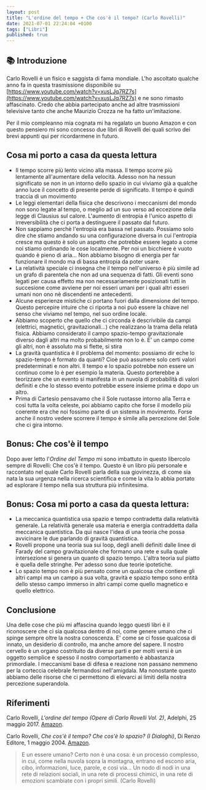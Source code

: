 ```yaml
---
layout: post
title: "L'ordine del tempo + Che cos'è il tempo? (Carlo Rovelli)"
date: 2021-07-01 22:24:04 +0100
tags: ["Libri"]
published: true
---
```


## :books: Introduzione

Carlo Rovelli è un fisico e saggista di fama mondiale. L'ho ascoltato qualche anno fa in questa trasmissione disponibile su [https://www.youtube.com/watch?v=xusLJq7RZ7s](https://www.youtube.com/watch?v=xusLJq7RZ7s) e ne sono rimasto affascinato. Credo che abbia partecipato anche ad altre trasmissioni televisive tanto che anche Maurizio Crozza ne ha fatto un'imitazione.

Per il mio compleanno mia cognata mi ha regalato un buono Amazon e con questo pensiero mi sono concesso due libri di Rovelli dei quali scrivo dei brevi appunti qui per ricordarmene in futuro.

## Cosa mi porto a casa da questa lettura

- Il tempo scorre più lento vicino alla massa. Il tempo scorre più lentamente all'aumentare della velocità. Adesso non ha nessun significato se non in un intorno dello spazio in cui viviamo già a qualche anno luce il concetto di presente perde di significato. Il tempo è quindi traccia di un movimento
- Le leggi elementari della fisica che descrivono i meccanismi del mondo non sono legate al tempo, o meglio ad un suo verso ad eccezione della legge di Clausius sul calore. L'aumento di entropia è l'unico aspetto di irreversibilità che ci porta a destinguere il passato dal futuro.
- Non sappiamo perchè l'entropia era bassa nel passato. Possiamo solo dire che stiamo andando su una configurazione diversa in cui l'entropia cresce ma questo è solo un aspetto che potrebbe essere legato a come noi stiamo ordinando le cose localmente. Per noi un bicchiere è vuoto quando è pieno di aria... Non abbiamo bisogno di energia per far funzionare il mondo ma di bassa entropia da poter usare.
- La relatività speciale ci insegna che il tempo nell'universo è più simile ad un grafo di parentela che non ad una sequenza di fatti. Gli eventi sono legati per causa effetto ma non necessariamente posizionati tutti in succesione come avviene per noi esseri umani per i quali altri esseri umani non ono nè discendenti ne antecedenti.
- Alcune esperienze mistiche ci portano fuori dalla dimensione del tempo. Questo percepire intuire che ci riporta a noi può essere la chiave nel senso che viviamo nel tempo, nel suo ordine locale.
- Abbiamo scoperto che quello che ci circonda è descrivibile da campi (elettrici, magnetici, gravitazionali...) che realizzano la trama della relatà fisica. Abbiamo considerato il campo spazio-tempo gravitazionale diverso dagli altri ma molto probabilmente non lo è. E' un campo come gli altri, non è assoluto ma si flette, si stira
- La gravità quantistica è il problema del momento: possiamo dir eche lo spazio-tempo è formato da quanti? Cioè può assumere solo certi valori predeterminati e non altri. Il tempo e lo spazio potrebbe non essere un continuo come lo è per esempio la materia. Questo porterebbe a teorizzare che un evento si manifesta in un nuvola di probabilità di valori definiti e che lo stesso evento potrebbe essere insieme prima e dopo un altro.
- Prima di Cartesio pensavamo che il Sole ruotasse intorno alla Terra e così tutta la volta celeste, poi abbiamo capito che forse il modello più coerente era che noi fossimo parte di un sistema in movimento. Forse anche il nostro vedere scorrere il tempo è simile alla percezione del Sole che ci gira intorno.

## Bonus: Che cos'è il tempo

Dopo aver letto l'_Ordine del Tempo_ mi sono imbattuto in questo libercolo sempre di Rovelli: Che cos'è il tempo. Questo è un libro più personale e raccontato nel quale Carlo Rovelli parla della sua giovinezza, di come sia nata la sua urgenza nella ricerca scientifica e come la vita lo abbia portato ad esplorare il tempo nella sua struttura più infinitesima.

## Bonus: Cosa mi porto a casa da questa lettura:

- La meccanica quantistica usa spazio e tempo contradetta dalla relatività generale. La relatività generale usa materia e energia contraddetta dalla meccanica quantistica. Da qui nasce l'idea di una teoria che possa avvicinare le due parlando di gravità quantistica.
- Rovelli propone una teoria sua sui loop, degli anelli definiti dalle linee di Farady del campo gravitazionale che formano una rete e sulla quale intersezione si genera un quanto di spazio tempo. L'altra teoria sul piatto è quella delle stringhe. Per adesso sono due teorie ipotetiche.
- Lo spazio tempo non è più pensato come un qualcosa che contiene gli altri campi ma un campo a sua volta, gravità e spazio tempo sono entità dello stesso campo immerso in altri campi come quello magnetico e quello elettrico.

## Conclusione

Una delle cose che più mi affascina quando leggo questi libri è il riconoscere che ci sia qualcosa dentro di noi, come genere umano che ci spinge sempre oltre la nostra conoscenza. E' come se ci fosse qualcosa di innato, un desiderio di controllo, ma anche amore del sapere. Il nostro cervello è un organo costrituito da diverse parti e per molti versi è un oggetto semplice e spesso il nostro comportamento è abbastanza primordiale. I meccanismi base di difesa e reazione non passano nemmeno per la corteccia celebrale fermandosi nell'amigdala. Ma nonostante questo abbiamo delle risorse che ci permettono di elevarci ai limiti della nostra percezione superandola.

## Riferimenti

Carlo Rovelli, _L'ordine del tempo (Opere di Carlo Rovelli Vol. 2)_, Adelphi, 25 maggio 2017. [Amazon](https://www.amazon.it/Lordine-tempo-Opere-Carlo-Rovelli-ebook/dp/B0727RMBK7/ref=sr_1_1?__mk_it_IT=%C3%85M%C3%85%C5%BD%C3%95%C3%91&dchild=1&keywords=L%27ordine+del+tempo+%28Opere+di+Carlo+Rovelli+Vol.+2%29&qid=1623354439&sr=8-1).

Carlo Rovelli, _Che cos'è il tempo? Che cos'è lo spazio? (I Dialoghi)_, Di Renzo Editore, 1 maggio 2004. [Amazon](https://www.amazon.it/gp/product/B073JPJY93/ref=dbs_a_def_rwt_bibl_vppi_i7).

> E un essere umano? Certo non è una cosa: è un processo complesso, in cui, come nella nuvola sopra la montagna, entrano ed escono aria, cibo, informazioni, luce, parole, e così via... Un nodo di nodi in una rete di relazioni sociali, in una rete di processi chimici, in una rete di emozioni scambiate con i propri simili. (Carlo Rovelli)
